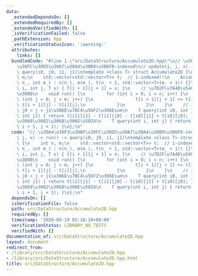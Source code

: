 ```yaml
---
data:
  _extendedDependsOn: []
  _extendedRequiredBy: []
  _extendedVerifiedWith: []
  _isVerificationFailed: false
  _pathExtension: hpp
  _verificationStatusIcon: ':warning:'
  attributes:
    links: []
  bundledCode: "#line 1 \"src/DataStructure/Accumulate2D.hpp\"\n// \u30A4\u30F3\u30BF\
    \u30FC\u30D5\u30A7\u30A4\u30B9\u306F0-indexed\n// update(i, j, x) -> run() ->\
    \ query(i0, j0, i1, j1)\ntemplate <class T> struct Accumulate2D {\n    int n,\
    \ m;\n    std::vector<std::vector<T>> t;  // 1-indexed!!\n    Accumulate2D(int\
    \ n_, int m_) : n(n_), m(m_), t(n_ + 1, std::vector<T>(m_ + 1)) {}\n    void update(int\
    \ i, int j, T x) { t[i + 1][j + 1] = x; }\n    // \u7D2F\u7A4D\u548C\u3092\u53D6\
    \u308B\n    void run() {\n        for (int i = 0; i < n; i++) {\n            for\
    \ (int j = 0; j < m; j++) {\n                t[i + 1][j + 1] += t[i][j + 1] +\
    \ t[i + 1][j] - t[i][j];\n            }\n        }\n    }\n    // i0 <= i < i1,\
    \ j0 < j < j1\u306E\u7BC4\u56F2\u306Esum\n    T query(int i0, int j0, int i1,\
    \ int j1) { return t[i1][j1] - t[i1][j0] - t[i0][j1] + t[i0][j0]; }\n    // \u3082\
    \u3068\u3082\u3068\u306E\u5024\n    T query(int i, int j) { return query(i, j,\
    \ i + 1, j + 1); }\n};\n"
  code: "// \u30A4\u30F3\u30BF\u30FC\u30D5\u30A7\u30A4\u30B9\u306F0-indexed\n// update(i,\
    \ j, x) -> run() -> query(i0, j0, i1, j1)\ntemplate <class T> struct Accumulate2D\
    \ {\n    int n, m;\n    std::vector<std::vector<T>> t;  // 1-indexed!!\n    Accumulate2D(int\
    \ n_, int m_) : n(n_), m(m_), t(n_ + 1, std::vector<T>(m_ + 1)) {}\n    void update(int\
    \ i, int j, T x) { t[i + 1][j + 1] = x; }\n    // \u7D2F\u7A4D\u548C\u3092\u53D6\
    \u308B\n    void run() {\n        for (int i = 0; i < n; i++) {\n            for\
    \ (int j = 0; j < m; j++) {\n                t[i + 1][j + 1] += t[i][j + 1] +\
    \ t[i + 1][j] - t[i][j];\n            }\n        }\n    }\n    // i0 <= i < i1,\
    \ j0 < j < j1\u306E\u7BC4\u56F2\u306Esum\n    T query(int i0, int j0, int i1,\
    \ int j1) { return t[i1][j1] - t[i1][j0] - t[i0][j1] + t[i0][j0]; }\n    // \u3082\
    \u3068\u3082\u3068\u306E\u5024\n    T query(int i, int j) { return query(i, j,\
    \ i + 1, j + 1); }\n};\n"
  dependsOn: []
  isVerificationFile: false
  path: src/DataStructure/Accumulate2D.hpp
  requiredBy: []
  timestamp: '2020-05-19 02:16:10+09:00'
  verificationStatus: LIBRARY_NO_TESTS
  verifiedWith: []
documentation_of: src/DataStructure/Accumulate2D.hpp
layout: document
redirect_from:
- /library/src/DataStructure/Accumulate2D.hpp
- /library/src/DataStructure/Accumulate2D.hpp.html
title: src/DataStructure/Accumulate2D.hpp
---
```

